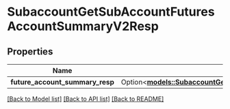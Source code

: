 # SubaccountGetSubAccountFuturesAccountSummaryV2Resp

## Properties

Name | Type | Description | Notes
------------ | ------------- | ------------- | -------------
**future_account_summary_resp** | Option<[**models::SubaccountGetSubAccountFuturesAccountSummaryV2RespFutureAccountSummaryResp**](SubaccountGetSubAccountFuturesAccountSummaryV2Resp_futureAccountSummaryResp.md)> |  | [optional]

[[Back to Model list]](../README.md#documentation-for-models) [[Back to API list]](../README.md#documentation-for-api-endpoints) [[Back to README]](../README.md)


